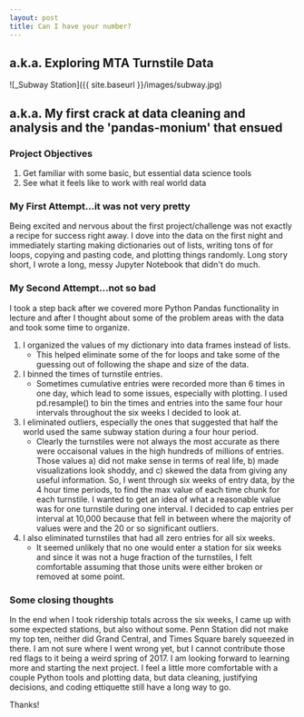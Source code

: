 ```yaml
---
layout: post
title: Can I have your number?
---
```

## a.k.a. Exploring MTA Turnstile Data
![_Subway Station]({{ site.baseurl }}/images/subway.jpg)

## a.k.a. My first crack at data cleaning and analysis and the 'pandas-monium' that ensued

### Project Objectives
1. Get familiar with some basic, but essential data science tools
2. See what it feels like to work with real world data

### My First Attempt...it was not very pretty
Being excited and nervous about the first project/challenge was not exactly a recipe for success
right away. I dove into the data on the first night and immediately starting making dictionaries
out of lists, writing tons of for loops, copying and pasting code, and plotting things randomly.
Long story short, I wrote a long, messy Jupyter Notebook that didn't do much.

### My Second Attempt...not so bad
I took a step back after we covered more Python Pandas functionality in lecture and after I thought
about some of the problem areas with the data and took some time to organize.
1. I organized the values of my dictionary into data frames instead of lists.
    * This helped eliminate some of the for loops and take some of the guessing out of following the 
    shape and size of the data.
2. I binned the times of turnstile entries.
    * Sometimes cumulative entries were recorded more than 6 times in one day, which lead to some
    issues, especially with plotting. I used pd.resample() to bin the times and entries into the 
    same four hour intervals throughout the six weeks I decided to look at.
3. I eliminated outliers, especially the ones that suggested that half the world used the same 
subway station during a four hour period.
    * Clearly the turnstiles were not always the most accurate as there were occaisonal values
    in the high hundreds of millions of entries. Those values a) did not make sense in terms of
    real life, b) made visualizations look shoddy, and c) skewed the data from giving any useful
    information. So, I went through six weeks of entry data, by the 4 hour time periods, to find
    the max value of each time chunk for each turnstile. I wanted to get an idea of what a 
    reasonable value was for one turnstile during one interval. I decided to cap entries per 
    interval at 10,000 because that fell in between where the majority of values were and the 
    20 or so significant outliers.
4. I also eliminated turnstiles that had all zero entries for all six weeks.
    * It seemed unlikely that no one would enter a station for six weeks and since it was not a
    huge fraction of the turnstiles, I felt comfortable assuming that those units were either 
    broken or removed at some point.
    
### Some closing thoughts
In the end when I took ridership totals across the six weeks, I came up with some expected 
stations, but also without some. Penn Station did not make my top ten, neither did Grand
Central, and Times Square barely squeezed in there. I am not sure where I went wrong yet,
but I cannot contribute those red flags to it being a weird spring of 2017. I am looking 
forward to learning more and starting the next project. I feel a little more comfortable
with a couple Python tools and plotting data, but data cleaning, justifying decisions, and
coding ettiquette still have a long way to go.

Thanks!
